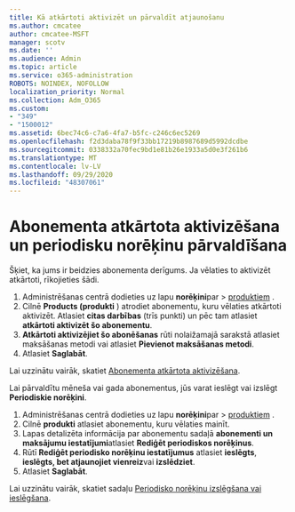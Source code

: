 ```yaml
---
title: Kā atkārtoti aktivizēt un pārvaldīt atjaunošanu
ms.author: cmcatee
author: cmcatee-MSFT
manager: scotv
ms.date: ''
ms.audience: Admin
ms.topic: article
ms.service: o365-administration
ROBOTS: NOINDEX, NOFOLLOW
localization_priority: Normal
ms.collection: Adm_O365
ms.custom:
- "349"
- "1500012"
ms.assetid: 6bec74c6-c7a6-4fa7-b5fc-c246c6ec5269
ms.openlocfilehash: f2d3daba78f9f33bb17219b8987689d5992dcdbe
ms.sourcegitcommit: 0338332a70fec9bd1e81b26e1933a5d0e3f261b6
ms.translationtype: MT
ms.contentlocale: lv-LV
ms.lasthandoff: 09/29/2020
ms.locfileid: "48307061"
---
```

# <a name="how-to-reactivate-a-subscription-and-manage-recurring-billing"></a>Abonementa atkārtota aktivizēšana un periodisku norēķinu pārvaldīšana

Šķiet, ka jums ir beidzies abonementa derīgums. Ja vēlaties to aktivizēt atkārtoti, rīkojieties šādi.
  
1. Administrēšanas centrā dodieties uz lapu **norēķini**par  >  [produktiem](https://go.microsoft.com/fwlink/p/?linkid=842054) .
2. Cilnē **Products (produkti** ) atrodiet abonementu, kuru vēlaties atkārtoti aktivizēt. Atlasiet **citas darbības** (trīs punkti) un pēc tam atlasiet **atkārtoti aktivizēt šo abonementu**.
3. **Atkārtoti aktivizējiet šo abonēšanas** rūti nolaižamajā sarakstā atlasiet maksāšanas metodi vai atlasiet **Pievienot maksāšanas metodi**.
4. Atlasiet **Saglabāt**.

Lai uzzinātu vairāk, skatiet [Abonementa atkārtota aktivizēšana](https://docs.microsoft.com/microsoft-365/commerce/subscriptions-and-billing/reactivate-your-subscription).

Lai pārvaldītu mēneša vai gada abonementus, jūs varat ieslēgt vai izslēgt **Periodiskie norēķini**.
  
1. Administrēšanas centrā dodieties uz lapu **norēķini**par  >  [produktiem](https://go.microsoft.com/fwlink/p/?linkid=842054) .
2. Cilnē **produkti** atlasiet abonementu, kuru vēlaties mainīt.
3. Lapas detalizēta informācija par abonementu sadaļā **abonementi un maksājumu iestatījumi**atlasiet **Rediģēt periodiskos norēķinus**.
4. Rūtī **Rediģēt periodisko norēķinu iestatījumus** atlasiet **ieslēgts**, **ieslēgts, bet atjaunojiet vienreiz**vai **izslēdziet**.
5. Atlasiet **Saglabāt**.

Lai uzzinātu vairāk, skatiet sadaļu [Periodisko norēķinu izslēgšana vai ieslēgšana](https://docs.microsoft.com/microsoft-365/commerce/subscriptions/renew-your-subscription#turn-recurring-billing-off-or-on).